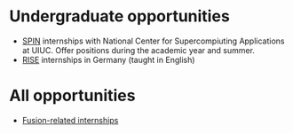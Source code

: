 # Undergraduate opportunities

- [SPIN](https://spin.ncsa.illinois.edu/) internships with National Center for Supercompiuting Applications at UIUC. Offer positions during the academic year and summer.
- [RISE](https://www.daad.de/rise/en/rise-germany/) internships in Germany (taught in English)

# All opportunities

- [Fusion-related internships](https://www.fusionenergybase.com/jobs)
